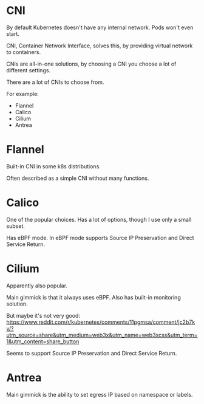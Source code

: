 
# CNI

By default Kubernetes doesn't have any internal network.
Pods won't even start.

CNI, Container Network Interface, solves this, by providing virtual network to containers.

CNIs are all-in-one solutions,
by choosing a CNI you choose a lot of different settings.

There are a lot of CNIs to choose from.

For example:
- Flannel
- Calico
- Cilium
- Antrea

# Flannel

Built-in CNI in some k8s distributions.

Often described as a simple CNI without many functions.

# Calico

One of the popular choices.
Has a lot of options, though I use only a small subset.

Has eBPF mode.
In eBPF mode supports Source IP Preservation
and Direct Service Return.

# Cilium

Apparently also popular.

Main gimmick is that it always uses eBPF.
Also has built-in monitoring solution.

But maybe it's not very good: https://www.reddit.com/r/kubernetes/comments/11pgmsa/comment/jc2b7kv/?utm_source=share&utm_medium=web3x&utm_name=web3xcss&utm_term=1&utm_content=share_button

Seems to support Source IP Preservation
and Direct Service Return.

# Antrea

Main gimmick is the ability to set egress IP based on namespace or labels.
